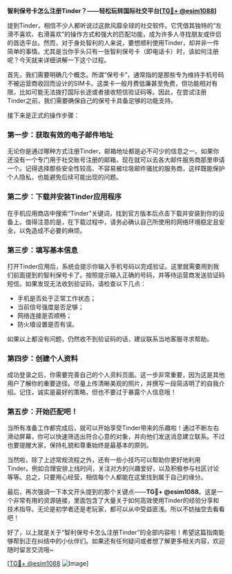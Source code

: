 **智利保号卡怎么注册Tinder？——轻松玩转国际社交平台[[TG💪+ @esim1088](https://t.me/s/esim1088)]**

提到Tinder，相信不少人都听说过这款风靡全球的社交软件。它凭借其独特的“左滑不喜欢、右滑喜欢”的操作方式和强大的匹配功能，成为许多人寻找朋友或伴侣的首选平台。然而，对于身处智利的人来说，要想顺利使用Tinder，却并非一件简单的事情。尤其是当你手头只有一张智利保号卡（即电话卡）时，该如何注册呢？今天就来详细讲解一下这个过程。

首先，我们需要明确几个概念。所谓“保号卡”，通常指的是那些专为维持手机号码不被运营商收回而设计的SIM卡。这类卡一般月费低廉甚至免费，但功能相对有限，比如可能无法拨打国际长途或者接收短信验证码等。因此，在尝试注册Tinder之前，我们需要确保自己的保号卡具备足够的功能支持。

接下来是正式的操作步骤：

### 第一步：获取有效的电子邮件地址
无论你是通过哪种方式注册Tinder，邮箱地址都是必不可少的信息之一。如果你还没有一个专门用于社交账号注册的邮箱，现在就可以去各大邮件服务商那里申请一个。记得选择那些安全性较高、不容易被垃圾邮件骚扰的服务商，这样既能保护个人隐私，也能避免后续可能出现的问题。

### 第二步：下载并安装Tinder应用程序
在手机应用商店中搜索“Tinder”关键词，找到官方版本后点击下载并安装到你的设备上。值得注意的是，在下载过程中，请务必确认自己所使用的网络环境稳定且安全，以免造成不必要的麻烦。

### 第三步：填写基本信息
打开Tinder应用后，系统会提示你输入手机号码以完成验证。这里就需要用到我们前面提到的智利保号卡了。按照提示输入正确的号码，并等待运营商发送验证码短信。如果发现无法收到验证码，请检查以下几点：
- 手机是否处于正常工作状态；
- 当前信号强度是否足够；
- 网络连接是否顺畅；
- 防火墙设置是否有误。

如果以上都没有问题，仍然收不到验证码的话，建议联系当地客服寻求帮助。

### 第四步：创建个人资料
成功登录之后，你需要完善自己的个人资料页面。这一步非常重要，因为这是其他用户了解你的重要途径。尽量上传清晰美观的照片，并撰写一段简洁明了的自我介绍。记住，诚实是最好的策略，但也不要过于暴露个人信息哦！

### 第五步：开始匹配吧！
当所有准备工作都完成后，就可以开始享受Tinder带来的乐趣啦！通过不断左右滑动屏幕，你可以快速筛选出符合心意的对象，并向他们发送消息建立联系。不过也要提醒大家，保持礼貌和尊重始终是最基本的原则。

当然啦，除了上述常规流程之外，还有一些小技巧可以帮助你更好地利用Tinder。例如合理安排上线时间，关注对方的兴趣爱好，以及积极参与社区讨论等等。总之，只要用心经营，相信每个人都能在这里找到属于自己的缘分。

最后，再次强调一下本文开头提到的那个关键点——**TG💪+ @esim1088**。这是一个非常有用的资源链接，里面包含了大量关于如何高效使用Tinder的经验分享和技术指导。无论是初学者还是老玩家，都可以从中受益匪浅。所以不妨抽空去看看吧！

好了，以上就是关于“智利保号卡怎么注册Tinder”的全部内容啦！希望这篇指南能够帮到正在纠结中的小伙伴们。如果还有任何疑问或者想了解更多相关内容，欢迎随时留言交流哦~ 

[[TG💪+ @esim1088](https://t.me/s/esim1088) ![Image](https://i.postimg.cc/4NQfJmqS/Snipaste-2025-05-13-00-14-12.png)]